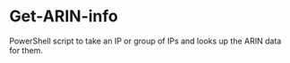# Get-ARIN-info
PowerShell script to take an IP or group of IPs and looks up the ARIN data for them. 
